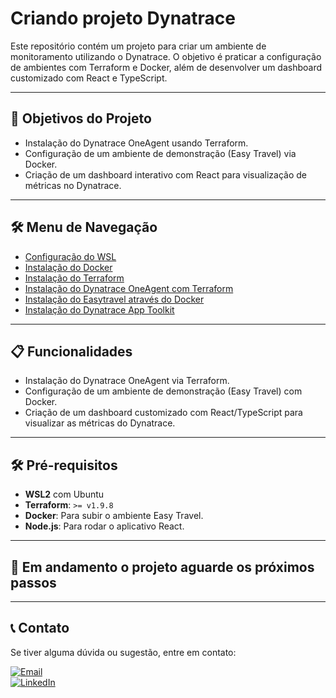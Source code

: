 # Criando projeto Dynatrace

Este repositório contém um projeto para criar um ambiente de monitoramento utilizando o Dynatrace. O objetivo é praticar a configuração de ambientes com Terraform e Docker, além de desenvolver um dashboard customizado com React e TypeScript.

---

## 🚀 **Objetivos do Projeto**
- Instalação do Dynatrace OneAgent usando Terraform.
- Configuração de um ambiente de demonstração (Easy Travel) via Docker.
- Criação de um dashboard interativo com React para visualização de métricas no Dynatrace.

---

## 🛠️ **Menu de Navegação**
- <a href="https://github.com/tbarcelar/lab-dyna/blob/main/01-configurar-wsl.md">Configuração do WSL</a>
- <a href="https://github.com/tbarcelar/lab-dyna/blob/main/02-instalar-docker.md">Instalação do Docker</a>
- <a href="https://github.com/tbarcelar/lab-dyna/blob/main/03-instalar-terraform.md">Instalação do Terraform</a>
- <a href="https://github.com/tbarcelar/lab-dyna/blob/main/04-instalar-dynatrace-oneagent.md">Instalação do Dynatrace OneAgent com Terraform</a>
- <a href="https://github.com/tbarcelar/lab-dyna/blob/main/05-instalar-easytravel.md">Instalação do Easytravel através do Docker</a>
- <a href="https://github.com/tbarcelar/lab-dyna/blob/main/06-instalar-app-dyna.md">Instalação do Dynatrace App Toolkit</a>

---

## 📋 **Funcionalidades**
- Instalação do Dynatrace OneAgent via Terraform.
- Configuração de um ambiente de demonstração (Easy Travel) com Docker.
- Criação de um dashboard customizado com React/TypeScript para visualizar as métricas do Dynatrace.

---

## 🛠️ **Pré-requisitos**
- **WSL2** com Ubuntu
- **Terraform**: `>= v1.9.8`
- **Docker**: Para subir o ambiente Easy Travel.
- **Node.js**: Para rodar o aplicativo React.

---

## 🚀 **Em andamento o projeto aguarde os próximos passos**

---

## 📞 Contato
Se tiver alguma dúvida ou sugestão, entre em contato:

[![Email](https://img.shields.io/badge/Email-D14836?style=for-the-badge&logo=gmail&logoColor=white)](mailto:tbarcelar@gmail.com)  
[![LinkedIn](https://img.shields.io/badge/LinkedIn-0077B5?style=for-the-badge&logo=linkedin&logoColor=white)](https://linkedin.com/in/tatiana-barcelar)
